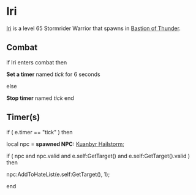 # Iri



[Iri](/npc/209057) is a level 65 Stormrider Warrior that spawns in [Bastion of Thunder](/zone/209).



## Combat

if  Iri enters combat  then


**Set a timer** named *tick* for 6 seconds

else


**Stop timer** named *tick*
end



## Timer(s)

if ( e.timer == "tick" ) then


local npc = **spawned NPC:**  [Kuanbyr Hailstorm](/npc/209061); 


if ( npc and npc.valid and e.self:GetTarget() and e.self:GetTarget().valid ) then



npc:AddToHateList(e.self:GetTarget(), 1);

end
